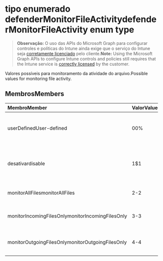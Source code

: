 # <a name="defendermonitorfileactivity-enum-type"></a><span data-ttu-id="c2f61-101">tipo enumerado defenderMonitorFileActivity</span><span class="sxs-lookup"><span data-stu-id="c2f61-101">defenderMonitorFileActivity enum type</span></span>

> <span data-ttu-id="c2f61-102">**Observação:** O uso das APIs do Microsoft Graph para configurar controles e políticas do Intune ainda exige que o serviço do Intune seja [corretamente licenciado](https://go.microsoft.com/fwlink/?linkid=839381) pelo cliente.</span><span class="sxs-lookup"><span data-stu-id="c2f61-102">**Note:** Using the Microsoft Graph APIs to configure Intune controls and policies still requires that the Intune service is [correctly licensed](https://go.microsoft.com/fwlink/?linkid=839381) by the customer.</span></span>

<span data-ttu-id="c2f61-103">Valores possíveis para monitoramento da atividade do arquivo.</span><span class="sxs-lookup"><span data-stu-id="c2f61-103">Possible values for monitoring file activity.</span></span>
## <a name="members"></a><span data-ttu-id="c2f61-104">Membros</span><span class="sxs-lookup"><span data-stu-id="c2f61-104">Members</span></span>
|<span data-ttu-id="c2f61-105">Membro</span><span class="sxs-lookup"><span data-stu-id="c2f61-105">Member</span></span>|<span data-ttu-id="c2f61-106">Valor</span><span class="sxs-lookup"><span data-stu-id="c2f61-106">Value</span></span>|<span data-ttu-id="c2f61-107">Descrição</span><span class="sxs-lookup"><span data-stu-id="c2f61-107">Description</span></span>|
|:---|:---|:---|
|<span data-ttu-id="c2f61-108">userDefined</span><span class="sxs-lookup"><span data-stu-id="c2f61-108">User-defined</span></span>|<span data-ttu-id="c2f61-109">0</span><span class="sxs-lookup"><span data-stu-id="c2f61-109">0%</span></span>|<span data-ttu-id="c2f61-110">Definido pelo usuário, valor padrão, sem intenção.</span><span class="sxs-lookup"><span data-stu-id="c2f61-110">User Defined, default value, no intent.</span></span>|
|<span data-ttu-id="c2f61-111">desativar</span><span class="sxs-lookup"><span data-stu-id="c2f61-111">disable</span></span>|<span data-ttu-id="c2f61-112">1</span><span class="sxs-lookup"><span data-stu-id="c2f61-112">$1</span></span>|<span data-ttu-id="c2f61-113">Desativar o monitoramento de atividade de arquivo.</span><span class="sxs-lookup"><span data-stu-id="c2f61-113">Disable monitoring file activity.</span></span>|
|<span data-ttu-id="c2f61-114">monitorAllFiles</span><span class="sxs-lookup"><span data-stu-id="c2f61-114">monitorAllFiles</span></span>|<span data-ttu-id="c2f61-115">2</span><span class="sxs-lookup"><span data-stu-id="c2f61-115">-2</span></span>|<span data-ttu-id="c2f61-116">Monitorar todos os arquivos.</span><span class="sxs-lookup"><span data-stu-id="c2f61-116">Monitor all files.</span></span>|
|<span data-ttu-id="c2f61-117">monitorIncomingFilesOnly</span><span class="sxs-lookup"><span data-stu-id="c2f61-117">monitorIncomingFilesOnly</span></span>|<span data-ttu-id="c2f61-118">3</span><span class="sxs-lookup"><span data-stu-id="c2f61-118">-3</span></span>| <span data-ttu-id="c2f61-119">Monitorar apenas os arquivos de entrada.</span><span class="sxs-lookup"><span data-stu-id="c2f61-119">Monitor incoming files only.</span></span>|
|<span data-ttu-id="c2f61-120">monitorOutgoingFilesOnly</span><span class="sxs-lookup"><span data-stu-id="c2f61-120">monitorOutgoingFilesOnly</span></span>|<span data-ttu-id="c2f61-121">4</span><span class="sxs-lookup"><span data-stu-id="c2f61-121">-4</span></span>|<span data-ttu-id="c2f61-122">Monitorar apenas os arquivos de saída.</span><span class="sxs-lookup"><span data-stu-id="c2f61-122">Monitor outgoing files only.</span></span>|



